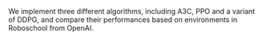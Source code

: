 We implement three different algorithms, including A3C, PPO and a variant of DDPG, and compare their performances based on environments in Roboschool from OpenAI.
